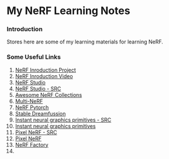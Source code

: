 # My NeRF Learning Notes


### Introduction

Stores here are some of my learning materials for learning NeRF.



### Some Useful Links

1. [NeRF Inroduction Project](https://github.com/bmild/nerf.git)
2. [NeRF Inroduction Video](https://www.youtube.com/watch?v=CRlN-cYFxTk) 
3. [NeRF Studio](https://docs.nerf.studio/en/latest/)
4. [NeRF Studio - SRC](https://github.com/nerfstudio-project/nerfstudio.git)
5. [Awesome NeRF Collections](https://github.com/awesome-NeRF/awesome-NeRF.git)
6. [Multi-NeRF](https://github.com/google-research/multinerf.git)
7. [NeRF Pytorch](https://github.com/yenchenlin/nerf-pytorch.git)
8. [Stable Dreamfussion](https://github.com/ashawkey/stable-dreamfusion.git)
9. [Instant neural graphics primitives - SRC](https://github.com/NVlabs/instant-ngp.git)
10. [Instant neural graphics primitives](https://nvlabs.github.io/instant-ngp/)
11. [Pixel NeRF - SRC](https://www.youtube.com/watch?v=CRlN-cYFxTk)
12. [Pixel NeRF](https://alexyu.net/pixelnerf/)
13. [NeRF Factory](https://github.com/kakaobrain/nerf-factory.git)
14. 